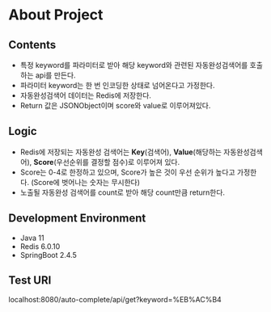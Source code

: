 # About Project

## Contents
- 특정 keyword를 파라미터로 받아 해당 keyword와 관련된 자동완성검색어를 호출하는 api를 만든다.
- 파라미터 keyword는 한 번 인코딩한 상태로 넘어온다고 가정한다.
- 자동완성검색어 데이터는 Redis에 저장한다.
- Return 값은 JSONObject이며 score와 value로 이루어져있다.

## Logic
- Redis에 저장되는 자동완성 검색어는 **Key**(검색어), **Value**(해당하는 자동완성검색어), **Score**(우선순위를 결정할 점수)로 이루어져 있다.
- Score는 0-4로 한정하고 있으며, Score가 높은 것이 우선 순위가 높다고 가정한다. (Score에 벗어나는 숫자는 무시한다)
- 노출될 자동완성 검색어를 count로 받아 해당 count만큼 return한다.

## Development Environment
- Java 11
- Redis 6.0.10
- SpringBoot 2.4.5


## Test URI
localhost:8080/auto-complete/api/get?keyword=%EB%AC%B4
